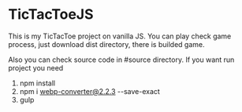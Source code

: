 # TicTacToeJS

This is my TicTacToe project on vanilla JS. You can play check game process, just download dist directory, there is builded game.

Also you can check source code in #source directory. If you want run project you need
1. npm install
2. npm i webp-converter@2.2.3 --save-exact
3. gulp
